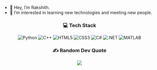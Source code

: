 - 👋 Hey, I’m Rakshith.
- 👀 I’m interested in learning new technologies and meeting new people. 

<div align="center">

### 💻 Tech Stack
![Python](https://img.shields.io/badge/python-3670A0?style=for-the-badge&logo=python&logoColor=ffdd54)
![C++](https://img.shields.io/badge/c++-%2300599C.svg?style=for-the-badge&logo=c%2B%2B&logoColor=white)
![HTML5](https://img.shields.io/badge/html5-%23E34F26.svg?style=for-the-badge&logo=html5&logoColor=white) 
![CSS3](https://img.shields.io/badge/css3-%231572B6.svg?style=for-the-badge&logo=css3&logoColor=white) 
![C#](https://img.shields.io/badge/csharp-%231572B6.svg?style=for-the-badge&logo=csharp&logoColor=white) 
![.NET](https://img.shields.io/badge/dotnet-%231572B6.svg?style=for-the-badge&logo=dotnet&logoColor=white) 
![MATLAB](https://img.shields.io/badge/matlab-%230076A8.svg?style=for-the-badge&logo=matlab&logoColor=white)
</div>

<div align="center">

  
### ✍️ Random Dev Quote
![](https://quotes-github-readme.vercel.app/api?type=horizontal&theme=dark)
</div>

